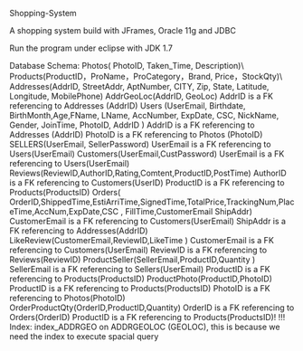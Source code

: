 Shopping-System

A shopping system build with JFrames, Oracle 11g and JDBC

Run the program under eclipse with JDK 1.7

Database Schema:
Photos( PhotoID, Taken_Time, Description)\\
Products(ProductID，ProName，ProCategory，Brand, Price，StockQty)\\
Addresses(AddrID, StreetAddr, AptNumber, CITY, Zip, State, Latitude, Longitude, MobilePhone)
AddrGeoLoc(AddrID, GeoLoc)
AddrID is a FK referencing to Addresses (AddrID)
Users (UserEmail, Birthdate, BirthMonth,Age,FName, LName, AccNumber, ExpDate, CSC, NickName, Gender, JoinTime, PhotoID, AddrID )
AddrID is a FK referencing to Addresses (AddrID)
PhotoID is a FK referencing to Photos (PhotoID)
SELLERS(UserEmail, SellerPassword)
UserEmail is a FK referencing to Users(UserEmail)
Customers(UserEmail,CustPassword)
UserEmail is a FK referencing to Users(UserEmail)
Reviews(ReviewID,AuthorID,Rating,Comtent,ProductID,PostTime)
AuthorID is a FK referencing to Customers(UserID)
ProductID is a FK referencing to Products(ProductsID)
Orders( OrderID,ShippedTime,EstiArriTime,SignedTime,TotalPrice,TrackingNum,PlaceTime,AccNum,ExpDate,CSC , FillTime,CustomerEmail ShipAddr)
CustomerEmail is a FK referencing to Customers(UserEmail)
ShipAddr is a FK referencing to Addresses(AddrID)
LikeReview(CustomerEmail,ReviewID,LikeTime )
CustomerEmail is a FK referencing to Customers(UserEmail)
ReviewID is a FK referencing to Reviews(ReviewID)
ProductSeller(SellerEmail,ProductID,Quantity )
SellerEmail is a FK referencing to Sellers(UserEmail)
ProductID is a FK referencing to Products(ProductsID)
ProductPhoto(ProductID,PhotoID)
ProductID is a FK referencing to Products(ProductsID)
PhotoID is a FK referencing to Photos(PhotoID)
OrderProductQty(OrderID,ProductID,Quantity)
OrderID is a FK referencing to Orders(OrderID)
ProductID is a FK referencing to Products(ProductsID)! !!! Index: index_ADDRGEO on ADDRGEOLOC (GEOLOC), this is because we need the index to execute spacial query


